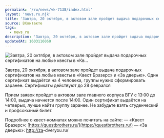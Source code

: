 ```yaml
---
permalink: '/ru/news/vk-7138/index.html'
layout: 'news.ru.njk'
title: 'Завтра, 20 октября, в актовом зале пройдет выдача подарочных сертификатов на любые квесты в «Кв…'
source: ВКонтакте
tags:
  - news_ru
description: 'Завтра, 20 октября, в актовом зале пройдет выдача подарочных сертификатов на любые квесты в «Кв…'
updatedAt: 1603116060
---
```

![Завтра, 20 октября, в актовом зале пройдет выдача подарочных сертификатов на любые квесты в «Кв…](https://sun9-61.userapi.com/impg/tdtZL8KBwNRtp06BDgxkST0H6cYQd2Jn-e-SMg/dXX4UtNmLQY.jpg?size=960x436&quality=96&proxy=1&sign=d4188b8f91ceae97b527df4ee5c5f556&c_uniq_tag=ayy5nLffGb6-tQft-iwi7AkL7QCVstUnldehzmLj8h0&type=album)

Завтра, 20 октября, в актовом зале пройдет выдача подарочных сертификатов на любые квесты в «Квест Бразерс» и «За дверью». Один сертификат выдаётся на 4 человека, группы нужно сформировать заранее. Сертификаты действуют до 28 феврался

Прием заявок пройдет в актовом зале главного корпуса ВГУ с 13:00 до 14:00, выдача начнется после 14:00. Один сертификат выдаётся на четверых, лучше найти группу заранее. Не забудьте взять студенческий и профсоюзный билет.

Подробнее о квест-комнатах можно почитать на сайте:
— «Квест Бразерс»: [https://questbrothers.ru/](https://questbrothers.ru/)
— «За дверью»: [http://za](http://za)-dveryou.ru/
